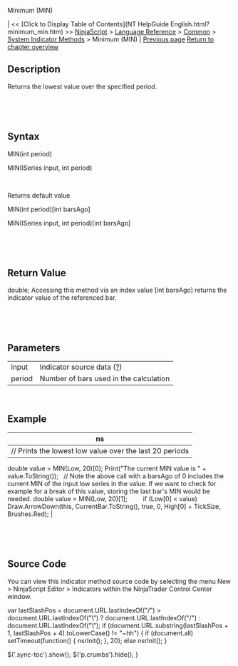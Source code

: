 ﻿










 


Minimum (MIN)







| &lt;&lt; [Click to Display Table of Contents](NT HelpGuide English.html?minimum_min.htm) &gt;&gt;
 [NinjaScript](ninjascript.htm) &gt; [Language Reference](language_reference_wip.htm) &gt; [Common](common.htm) &gt; [System Indicator Methods](indicators.htm) &gt;
Minimum (MIN) | [Previous page](mcclellan_oscillator.htm)
[Return to chapter overview](indicators.htm)










Description
-----------


Returns the lowest value over the specified period.


 


 


Syntax
------


MIN(int period)  

MIN(ISeries<double> input, int period)


 


Returns default value  

MIN(int period)[int barsAgo]  

MIN(ISeries<double> input, int period)[int barsAgo]


 


 


Return Value
------------


double; Accessing this method via an index value [int barsAgo] returns the indicator value of the referenced bar.


 


 


Parameters
----------




|  |  |
| --- | --- |
| input | Indicator source data ([?](valid_input_data_for_indicator.htm)) |
| period | Number of bars used in the calculation |



 



Example
-------




| ns |
| --- |
| // Prints the lowest low value over the last 20 periods
double value = MIN(Low, 20)[0];
Print("The current MIN value is " + value.ToString());
 
// Note the above call with a barsAgo of 0 includes the current MIN of the input low series in the value. If we want to check for example for a break of this value, storing the last bar's MIN would be needed.
double value = MIN(Low, 20)[1];
         
if (Low[0] &lt; value)
   Draw.ArrowDown(this, CurrentBar.ToString(), true, 0, High[0] + TickSize, Brushes.Red); |



 


 


Source Code
-----------


You can view this indicator method source code by selecting the menu New &gt; NinjaScript Editor &gt; Indicators within the NinjaTrader Control Center window.





 
 var lastSlashPos = document.URL.lastIndexOf("/") &gt; document.URL.lastIndexOf("\\") ? document.URL.lastIndexOf("/") : document.URL.lastIndexOf("\\");
 if (document.URL.substring(lastSlashPos + 1, lastSlashPos + 4).toLowerCase() != "~hh") {
 if (document.all) setTimeout(function() {
 nsrInit();
 }, 20);
 else nsrInit();
 }
 
 
 $('.sync-toc').show();
 $('p.crumbs').hide();
 }
 
 
 



</double></double>